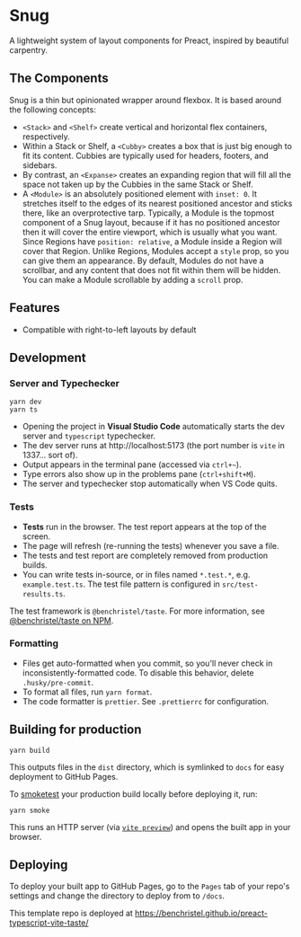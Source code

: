 # Snug

A lightweight system of layout components for Preact, inspired by beautiful carpentry.

## The Components

Snug is a thin but opinionated wrapper around flexbox. It is based around the following concepts:

- `<Stack>` and `<Shelf>` create vertical and horizontal flex containers, respectively.
- Within a Stack or Shelf, a `<Cubby>` creates a box that is just big enough to fit its content. Cubbies are typically used for headers, footers, and sidebars.
- By contrast, an `<Expanse>` creates an expanding region that will fill all the space not taken up by the Cubbies in the same Stack or Shelf.
- A `<Module>` is an absolutely positioned element with `inset: 0`. It stretches itself to the edges of its nearest positioned ancestor and sticks there, like an overprotective tarp. Typically, a Module is the topmost component of a Snug layout, because if it has no positioned ancestor then it will cover the entire viewport, which is usually what you want. Since Regions have `position: relative`, a Module inside a Region will cover that Region. Unlike Regions, Modules accept a `style` prop, so you can give them an appearance. By default, Modules do not have a scrollbar, and any content that does not fit within them will be hidden. You can make a Module scrollable by adding a `scroll` prop.

## Features

- Compatible with right-to-left layouts by default

## Development

### Server and Typechecker

```
yarn dev
yarn ts
```

- Opening the project in **Visual Studio Code** automatically starts the dev server and `typescript` typechecker.
- The dev server runs at http://localhost:5173 (the port number is `vite` in 1337... sort of).
- Output appears in the terminal pane (accessed via `ctrl+~`).
- Type errors also show up in the problems pane (`ctrl+shift+M`).
- The server and typechecker stop automatically when VS Code quits.

### Tests

- **Tests** run in the browser. The test report appears at the top of the screen.
- The page will refresh (re-running the tests) whenever you save a file.
- The tests and test report are completely removed from production builds.
- You can write tests in-source, or in files named `*.test.*`, e.g. `example.test.ts`. The test file pattern is configured in `src/test-results.ts`.

The test framework is `@benchristel/taste`. For more information, see [@benchristel/taste on NPM](https://www.npmjs.com/package/@benchristel/taste).

### Formatting

- Files get auto-formatted when you commit, so you'll never check in inconsistently-formatted code. To disable this behavior, delete `.husky/pre-commit`.
- To format all files, run `yarn format`.
- The code formatter is `prettier`. See `.prettierrc` for configuration.

## Building for production

```
yarn build
```

This outputs files in the `dist` directory, which is symlinked to `docs`
for easy deployment to GitHub Pages.

To [smoketest](<https://en.wikipedia.org/wiki/Smoke_testing_(electrical)>) your production build locally before deploying it, run:

```
yarn smoke
```

This runs an HTTP server (via [`vite preview`](https://vitejs.dev/guide/cli.html#vite-preview)) and opens the built app in your browser.

## Deploying

To deploy your built app to GitHub Pages, go to the `Pages` tab of your repo's settings and change the directory to deploy from to `/docs`.

This template repo is deployed at https://benchristel.github.io/preact-typescript-vite-taste/
